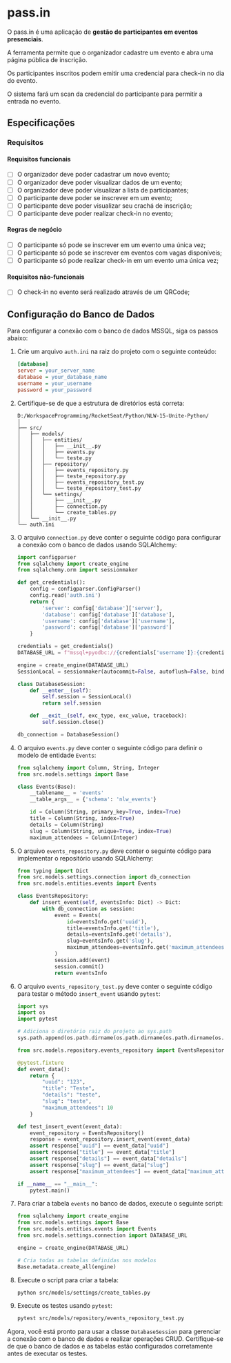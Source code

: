 # pass.in

O pass.in é uma aplicação de **gestão de participantes em eventos presenciais**.

A ferramenta permite que o organizador cadastre um evento e abra uma página pública de inscrição.

Os participantes inscritos podem emitir uma credencial para check-in no dia do evento.

O sistema fará um scan da credencial do participante para permitir a entrada no evento.

## Especificações

### Requisitos

#### Requisitos funcionais

- [ ] O organizador deve poder cadastrar um novo evento;
- [ ] O organizador deve poder visualizar dados de um evento;
- [ ] O organizador deve poder visualizar a lista de participantes;
- [ ] O participante deve poder se inscrever em um evento;
- [ ] O participante deve poder visualizar seu crachá de inscrição;
- [ ] O participante deve poder realizar check-in no evento;

#### Regras de negócio

- [ ] O participante só pode se inscrever em um evento uma única vez;
- [ ] O participante só pode se inscrever em eventos com vagas disponíveis;
- [ ] O participante só pode realizar check-in em um evento uma única vez;

#### Requisitos não-funcionais

- [ ] O check-in no evento será realizado através de um QRCode;

## Configuração do Banco de Dados

Para configurar a conexão com o banco de dados MSSQL, siga os passos abaixo:

1. Crie um arquivo `auth.ini` na raiz do projeto com o seguinte conteúdo:

    ```ini
    [database]
    server = your_server_name
    database = your_database_name
    username = your_username
    password = your_password
    ```

2. Certifique-se de que a estrutura de diretórios está correta:

    ```
    D:/WorkspaceProgramming/RocketSeat/Python/NLW-15-Unite-Python/
    │
    ├── src/
    │   ├── models/
    │   │   ├── entities/
    │   │   │   ├── __init__.py
    │   │   │   ├── events.py
    │   │   │   └── teste.py
    │   │   ├── repository/
    │   │   │   ├── events_repository.py
    │   │   │   ├── teste_repository.py
    │   │   │   ├── events_repository_test.py
    │   │   │   └── teste_repository_test.py
    │   │   └── settings/
    │   │       ├── __init__.py
    │   │       ├── connection.py
    │   │       └── create_tables.py
    │   └── __init__.py
    └── auth.ini
    ```

3. O arquivo `connection.py` deve conter o seguinte código para configurar a conexão com o banco de dados usando SQLAlchemy:

    ```python
    import configparser
    from sqlalchemy import create_engine
    from sqlalchemy.orm import sessionmaker

    def get_credentials():
        config = configparser.ConfigParser()
        config.read('auth.ini')
        return {
            'server': config['database']['server'],
            'database': config['database']['database'],
            'username': config['database']['username'],
            'password': config['database']['password']
        }

    credentials = get_credentials()
    DATABASE_URL = f"mssql+pyodbc://{credentials['username']}:{credentials['password']}@{credentials['server']}/{credentials['database']}?driver=ODBC+Driver+17+for+SQL+Server"

    engine = create_engine(DATABASE_URL)
    SessionLocal = sessionmaker(autocommit=False, autoflush=False, bind=engine)

    class DatabaseSession:
        def __enter__(self):
            self.session = SessionLocal()
            return self.session

        def __exit__(self, exc_type, exc_value, traceback):
            self.session.close()

    db_connection = DatabaseSession()
    ```

4. O arquivo `events.py` deve conter o seguinte código para definir o modelo de entidade `Events`:

    ```python
    from sqlalchemy import Column, String, Integer
    from src.models.settings import Base

    class Events(Base):
        __tablename__ = 'events'
        __table_args__ = {'schema': 'nlw_events'}

        id = Column(String, primary_key=True, index=True)
        title = Column(String, index=True)
        details = Column(String)
        slug = Column(String, unique=True, index=True)
        maximum_attendees = Column(Integer)
    ```

5. O arquivo `events_repository.py` deve conter o seguinte código para implementar o repositório usando SQLAlchemy:

    ```python
    from typing import Dict
    from src.models.settings.connection import db_connection
    from src.models.entities.events import Events

    class EventsRepository:
        def insert_event(self, eventsInfo: Dict) -> Dict:
            with db_connection as session:
                event = Events(
                    id=eventsInfo.get('uuid'),
                    title=eventsInfo.get('title'),
                    details=eventsInfo.get('details'),
                    slug=eventsInfo.get('slug'),
                    maximum_attendees=eventsInfo.get('maximum_attendees')
                )
                session.add(event)
                session.commit()
                return eventsInfo
    ```

6. O arquivo `events_repository_test.py` deve conter o seguinte código para testar o método `insert_event` usando `pytest`:

    ```python
    import sys
    import os
    import pytest

    # Adiciona o diretório raiz do projeto ao sys.path
    sys.path.append(os.path.dirname(os.path.dirname(os.path.dirname(os.path.dirname(__file__)))))

    from src.models.repository.events_repository import EventsRepository

    @pytest.fixture
    def event_data():
        return {
            "uuid": "123",
            "title": "Teste",
            "details": "teste",
            "slug": "teste",
            "maximum_attendees": 10 
        }

    def test_insert_event(event_data):
        event_repository = EventsRepository()
        response = event_repository.insert_event(event_data)
        assert response["uuid"] == event_data["uuid"]
        assert response["title"] == event_data["title"]
        assert response["details"] == event_data["details"]
        assert response["slug"] == event_data["slug"]
        assert response["maximum_attendees"] == event_data["maximum_attendees"]

    if __name__ == "__main__":
        pytest.main()
    ```

7. Para criar a tabela `events` no banco de dados, execute o seguinte script:

    ```python
    from sqlalchemy import create_engine
    from src.models.settings import Base
    from src.models.entities.events import Events
    from src.models.settings.connection import DATABASE_URL

    engine = create_engine(DATABASE_URL)

    # Cria todas as tabelas definidas nos modelos
    Base.metadata.create_all(engine)
    ```

8. Execute o script para criar a tabela:

    ```sh
    python src/models/settings/create_tables.py
    ```

9. Execute os testes usando `pytest`:

    ```sh
    pytest src/models/repository/events_repository_test.py
    ```

Agora, você está pronto para usar a classe `DatabaseSession` para gerenciar a conexão com o banco de dados e realizar operações CRUD. Certifique-se de que o banco de dados e as tabelas estão configurados corretamente antes de executar os testes.